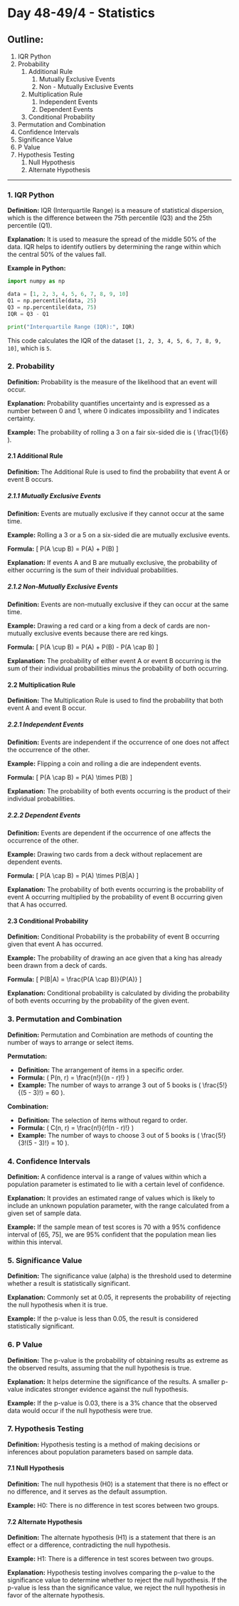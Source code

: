 # Day 48-49/4 - Statistics

## Outline:
1. IQR Python
2. Probability
   1. Additional Rule
      1. Mutually Exclusive Events
      2. Non - Mutually Exclusive Events
   2. Multiplication Rule
      1. Independent Events
      2. Dependent Events
   3. Conditional Probability
3. Permutation and Combination
4. Confidence Intervals
5. Significance Value
6. P Value
7. Hypothesis Testing
   1. Null Hypothesis
   2. Alternate Hypothesis

---

### 1. IQR Python

**Definition:** IQR (Interquartile Range) is a measure of statistical dispersion, which is the difference between the 75th percentile (Q3) and the 25th percentile (Q1).

**Explanation:** It is used to measure the spread of the middle 50% of the data. IQR helps to identify outliers by determining the range within which the central 50% of the values fall.

**Example in Python:**
```python
import numpy as np

data = [1, 2, 3, 4, 5, 6, 7, 8, 9, 10]
Q1 = np.percentile(data, 25)
Q3 = np.percentile(data, 75)
IQR = Q3 - Q1

print("Interquartile Range (IQR):", IQR)
```
This code calculates the IQR of the dataset `[1, 2, 3, 4, 5, 6, 7, 8, 9, 10]`, which is `5`.

### 2. Probability

**Definition:** Probability is the measure of the likelihood that an event will occur.

**Explanation:** Probability quantifies uncertainty and is expressed as a number between 0 and 1, where 0 indicates impossibility and 1 indicates certainty.

**Example:** The probability of rolling a 3 on a fair six-sided die is \( \frac{1}{6} \).

#### 2.1 Additional Rule

**Definition:** The Additional Rule is used to find the probability that event A or event B occurs.

##### 2.1.1 Mutually Exclusive Events

**Definition:** Events are mutually exclusive if they cannot occur at the same time.

**Example:** Rolling a 3 or a 5 on a six-sided die are mutually exclusive events.

**Formula:**
\[ P(A \cup B) = P(A) + P(B) \]

**Explanation:** If events A and B are mutually exclusive, the probability of either occurring is the sum of their individual probabilities.

##### 2.1.2 Non-Mutually Exclusive Events

**Definition:** Events are non-mutually exclusive if they can occur at the same time.

**Example:** Drawing a red card or a king from a deck of cards are non-mutually exclusive events because there are red kings.

**Formula:**
\[ P(A \cup B) = P(A) + P(B) - P(A \cap B) \]

**Explanation:** The probability of either event A or event B occurring is the sum of their individual probabilities minus the probability of both occurring.

#### 2.2 Multiplication Rule

**Definition:** The Multiplication Rule is used to find the probability that both event A and event B occur.

##### 2.2.1 Independent Events

**Definition:** Events are independent if the occurrence of one does not affect the occurrence of the other.

**Example:** Flipping a coin and rolling a die are independent events.

**Formula:**
\[ P(A \cap B) = P(A) \times P(B) \]

**Explanation:** The probability of both events occurring is the product of their individual probabilities.

##### 2.2.2 Dependent Events

**Definition:** Events are dependent if the occurrence of one affects the occurrence of the other.

**Example:** Drawing two cards from a deck without replacement are dependent events.

**Formula:**
\[ P(A \cap B) = P(A) \times P(B|A) \]

**Explanation:** The probability of both events occurring is the probability of event A occurring multiplied by the probability of event B occurring given that A has occurred.

#### 2.3 Conditional Probability

**Definition:** Conditional Probability is the probability of event B occurring given that event A has occurred.

**Example:** The probability of drawing an ace given that a king has already been drawn from a deck of cards.

**Formula:**
\[ P(B|A) = \frac{P(A \cap B)}{P(A)} \]

**Explanation:** Conditional probability is calculated by dividing the probability of both events occurring by the probability of the given event.

### 3. Permutation and Combination

**Definition:** Permutation and Combination are methods of counting the number of ways to arrange or select items.

**Permutation:**
- **Definition:** The arrangement of items in a specific order.
- **Formula:** \( P(n, r) = \frac{n!}{(n - r)!} \)
- **Example:** The number of ways to arrange 3 out of 5 books is \( \frac{5!}{(5 - 3)!} = 60 \).

**Combination:**
- **Definition:** The selection of items without regard to order.
- **Formula:** \( C(n, r) = \frac{n!}{r!(n - r)!} \)
- **Example:** The number of ways to choose 3 out of 5 books is \( \frac{5!}{3!(5 - 3)!} = 10 \).

### 4. Confidence Intervals

**Definition:** A confidence interval is a range of values within which a population parameter is estimated to lie with a certain level of confidence.

**Explanation:** It provides an estimated range of values which is likely to include an unknown population parameter, with the range calculated from a given set of sample data.

**Example:** If the sample mean of test scores is 70 with a 95% confidence interval of [65, 75], we are 95% confident that the population mean lies within this interval.

### 5. Significance Value

**Definition:** The significance value (alpha) is the threshold used to determine whether a result is statistically significant.

**Explanation:** Commonly set at 0.05, it represents the probability of rejecting the null hypothesis when it is true.

**Example:** If the p-value is less than 0.05, the result is considered statistically significant.

### 6. P Value

**Definition:** The p-value is the probability of obtaining results as extreme as the observed results, assuming that the null hypothesis is true.

**Explanation:** It helps determine the significance of the results. A smaller p-value indicates stronger evidence against the null hypothesis.

**Example:** If the p-value is 0.03, there is a 3% chance that the observed data would occur if the null hypothesis were true.

### 7. Hypothesis Testing

**Definition:** Hypothesis testing is a method of making decisions or inferences about population parameters based on sample data.

#### 7.1 Null Hypothesis

**Definition:** The null hypothesis (H0) is a statement that there is no effect or no difference, and it serves as the default assumption.

**Example:** H0: There is no difference in test scores between two groups.

#### 7.2 Alternate Hypothesis

**Definition:** The alternate hypothesis (H1) is a statement that there is an effect or a difference, contradicting the null hypothesis.

**Example:** H1: There is a difference in test scores between two groups.

**Explanation:** Hypothesis testing involves comparing the p-value to the significance value to determine whether to reject the null hypothesis. If the p-value is less than the significance value, we reject the null hypothesis in favor of the alternate hypothesis.